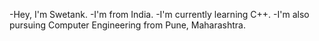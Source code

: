 -Hey, I'm Swetank.
-I'm from India.
-I'm currently learning C++.
-I'm also pursuing Computer Engineering from Pune, Maharashtra.
